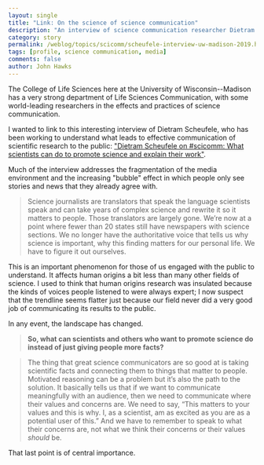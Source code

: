 ```yaml
---
layout: single
title: "Link: On the science of science communication"
description: "An interview of science communication researcher Dietram Scheufele looks at the changing landscape of the media."
category: story
permalink: /weblog/topics/scicomm/scheufele-interview-uw-madison-2019.html
tags: [profile, science communication, media]
comments: false
author: John Hawks
---
```


The College of Life Sciences here at the University of Wisconsin--Madison has a very strong department of Life Sciences Communication, with some world-leading researchers in the effects and practices of science communication.

I wanted to link to this interesting interview of Dietram Scheufele, who has been working to understand what leads to effective communication of scientific research to the public: <a href="https://ecals.cals.wisc.edu/2019/02/11/dietram-scheufele-on-scicomm-what-scientists-can-do-to-promote-science-and-explain-their-work/?utm_source=ecals_email_newsletter&amp;utm_medium=email&amp;utm_campaign=ecals_email_newsletter">"Dietram Scheufele on #scicomm: What scientists can do to promote science and explain their work"</a>.

Much of the interview addresses the fragmentation of the media environment and the increasing "bubble" effect in which people only see stories and news that they already agree with.

<blockquote>Science journalists are translators that speak the language scientists speak and can take years of complex science and rewrite it so it matters to people. Those translators are largely gone. We’re now at a point where fewer than 20 states still have newspapers with science sections. We no longer have the authoritative voice that tells us why science is important, why this finding matters for our personal life. We have to figure it out ourselves.</blockquote>

This is an important phenomenon for those of us engaged with the public to understand. It affects human origins a bit less than many other fields of science. I used to think that human origins research was insulated because the kinds of voices people listened to were always expert; I now suspect that the trendline seems flatter just because our field never did a very good job of communicating its results to the public.

In any event, the landscape has changed.

<blockquote><strong>So, what can scientists and others who want to promote science do instead of just giving people more facts?</strong></blockquote>

<blockquote>The thing that great science communicators are so good at is taking scientific facts and connecting them to things that matter to people. Motivated reasoning can be a problem but it’s also the path to the solution. It basically tells us that if we want to communicate meaningfully with an audience, then we need to communicate where their values and concerns are. We need to say, “This matters to your values and this is why. I, as a scientist, am as excited as you are as a potential user of this.” And we have to remember to speak to what their concerns are, not what we think their concerns or their values <em>should</em> be.</blockquote>

That last point is of central importance.
